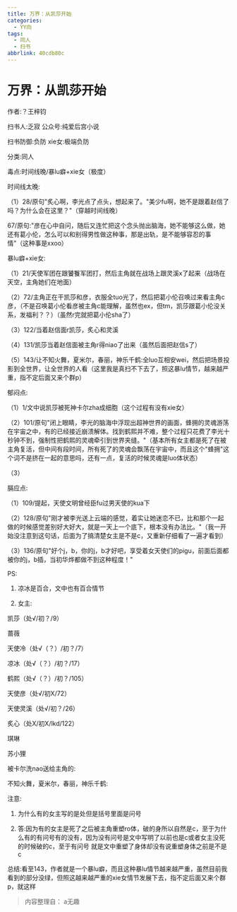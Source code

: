 ```yaml
---
title: 万界：从凯莎开始
categories:
  - YY向
tags:
  - 同人
  - 扫书
abbrlink: 40cdb80c
---
```

# 万界：从凯莎开始
作者:？王梓钧

扫书人:乏寂 公众号:纯爱后宫小说

扫书防御:负防 xie女:极端负防

分类:同人

毒点:时间线晚/暴lu癖+xie女（极度）

时间线太晚:

（1）28/原句"炙心啊，李光点了点头，想起来了。"美少fu啊，她不是跟着赵信了吗？为什么会在这里？"（穿越时间线晚）

67/原句:"彦在心中自问，随后又连忙把这个念头抛出脑海，她不能够这么做，她还有葛小伦，怎么可以和别得男性做这种事，那是出轨，是不能够容忍的事情"（这种事是xxoo）

暴lu癖+xie女:

（1）21/天使军团在跟饕餮军团打，然后主角就在战场上跟灵溪x了起来（战场在天空，主角她们在地面）

（2）72/主角正在干凯莎和彦，衣服全tuo光了，然后把葛小伦召唤过来看主角c彦，（不是召唤葛小伦看彦被主角c能理解，虽然也ex，但tm，凯莎跟葛小伦没关系，发福利？？）（虽然r完就把葛小伦sha了）

（3）122/当着赵信面r凯莎，炙心和灵溪

（4）131/凯莎当着赵信面被主角r得niao了出来（虽然后面把赵信s了）

（5）143/让不知火舞，夏米尔，春丽，神乐千鹤:全luo互相安wei，然后把场景投影到全世界，让全世界的人看（这里我是真扫不下去了，照这暴lu情节，越来越严重，指不定后面又来个群p）

郁闷点:

（1）1/文中说凯莎被死神卡尔zha成细胞（这个过程有没有xie女）

（2）101/原句"闭上眼睛，李光的脑海中浮现出超神世界的画面，蜂拥的灵魂游荡在宇宙之中，有的已经接近崩溃解体。找到鹤熙并不难，整个过程只花费了李光十秒钟不到，强制性把鹤熙的灵魂牵引到世界夹缝。"（基本所有女主都是死了在被主角复活，但中间有段时间，所有死了的灵魂会飘荡在宇宙中，而且这个"蜂拥"这个词不是挤在一起的意思吗，还有一点，复活的时候灵魂是luo体状态）

（3）

膈应点:

（1）109/提起，天使文明曾经臣fu过男天使的kua下

（2）128/原句"刚才被李光送上云端的感觉，着实让她迷恋不已，比和那个一起做的时候感觉差别好大好大，就是一天上一个底下，根本没有办法比。"（我一开始没注意到这句话，后面为了搞清楚女主是不是c，又重新仔细看了一遍才看到）

（3）136/原句"好个j，b，你的j，b才好吧，享受着女天使们的pigu，前面后面都被你的j，b插，当初华烨都做不到这种程度！"

PS:

1.  凉冰是百合，文中也有百合情节

2.  女主:

凯莎（处√/初？/9）

蔷薇

天使冷（处√（？）/初？/7）

凉冰（处√（？）/初？/17）

鹤熙（处√（？）/初？/105）

天使彦（处√/初X/72）

天使灵溪（处√/初？/26）

炙心（处X/初X/lkd/122）

琪琳

苏小狸

被卡尔洗nao送给主角的:

不知火舞，夏米尔，春丽，神乐千鹤:

注意:

1.  为什么有的女主写的是处但是括号里面是问号

2.  答:因为有的女主是死了之后被主角重塑ro体，破的身所以自然是c，至于为什么有的有问号有的没有，因为没有问号是文中写明了以前也是c或者女主没死的时候破的c，至于有问号
    就是文中重塑了身体却没有说重塑身体之前是不是c

总结:看至143，作者就是一个暴lu癖，而且这种暴lu情节越来越严重，虽然目前我看到的部分没绿，但照这越来越严重的xie女情节发展下去，指不定后面又来个群p，就这样


> 内容整理自： a无趣